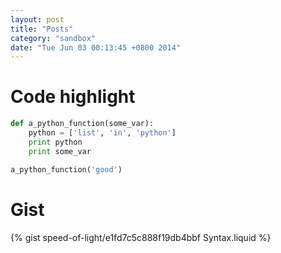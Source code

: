 ```yaml
---
layout: post
title: "Posts"
category: "sandbox"
date: "Tue Jun 03 00:13:45 +0800 2014"
---
```


# Code highlight

~~~python
def a_python_function(some_var):
    python = ['list', 'in', 'python']
    print python
    print some_var

a_python_function('good')
~~~

# Gist

{% gist speed-of-light/e1fd7c5c888f19db4bbf Syntax.liquid %}
